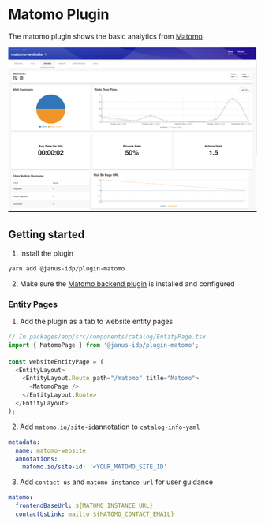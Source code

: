 # Matomo Plugin

The matomo plugin shows the basic analytics from [Matomo](https://matomo.org/)

![Matomo tab](./docs/matomo-tab.png)

## Getting started

1. Install the plugin

```bash
yarn add @janus-idp/plugin-matomo
```

2. Make sure the [Matomo backend plugin](../matomo-backend/README.md) is installed and configured

### Entity Pages

1. Add the plugin as a tab to website entity pages

```ts
// In packages/app/src/components/catalog/EntityPage.tsx
import { MatomoPage } from '@janus-idp/plugin-matomo';

const websiteEntityPage = (
  <EntityLayout>
    <EntityLayout.Route path="/matomo" title="Matomo">
      <MatomoPage />
    </EntityLayout.Route>
  </EntityLayout>
);
```

2. Add `matomo.io/site-id`annotation to `catalog-info-yaml`

```yaml
metadata:
  name: matomo-website
  annotations:
    matomo.io/site-id: '<YOUR_MATOMO_SITE_ID'
```

3. Add `contact us` and `matomo instance url` for user guidance

```yaml
matomo:
  frontendBaseUrl: ${MATOMO_INSTANCE_URL}
  contactUsLink: mailto:${MATOMO_CONTACT_EMAIL}
```
